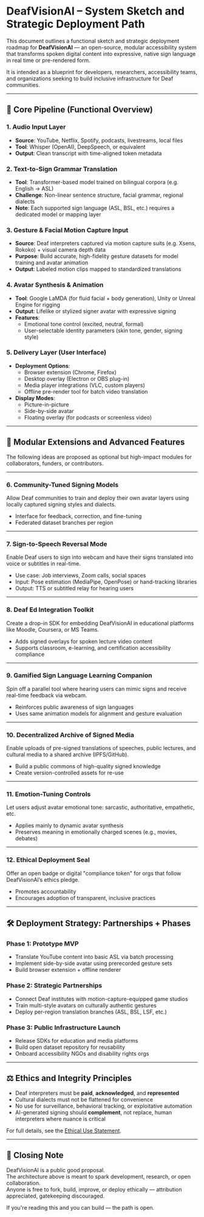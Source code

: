 # DeafVisionAI – System Sketch and Strategic Deployment Path

This document outlines a functional sketch and strategic deployment roadmap for **DeafVisionAI** — an open-source, modular accessibility system that transforms spoken digital content into expressive, native sign language in real time or pre-rendered form.

It is intended as a blueprint for developers, researchers, accessibility teams, and organizations seeking to build inclusive infrastructure for Deaf communities.

---

## 🔁 Core Pipeline (Functional Overview)

### 1. Audio Input Layer
- **Source**: YouTube, Netflix, Spotify, podcasts, livestreams, local files
- **Tool**: Whisper (OpenAI), DeepSpeech, or equivalent
- **Output**: Clean transcript with time-aligned token metadata

### 2. Text-to-Sign Grammar Translation
- **Tool**: Transformer-based model trained on bilingual corpora (e.g. English → ASL)
- **Challenge**: Non-linear sentence structure, facial grammar, regional dialects
- **Note**: Each supported sign language (ASL, BSL, etc.) requires a dedicated model or mapping layer

### 3. Gesture & Facial Motion Capture Input
- **Source**: Deaf interpreters captured via motion capture suits (e.g. Xsens, Rokoko) + visual camera depth data
- **Purpose**: Build accurate, high-fidelity gesture datasets for model training and avatar animation
- **Output**: Labeled motion clips mapped to standardized translations

### 4. Avatar Synthesis & Animation
- **Tool**: Google LaMDA (for fluid facial + body generation), Unity or Unreal Engine for rigging
- **Output**: Lifelike or stylized signer avatar with expressive signing
- **Features**:
  - Emotional tone control (excited, neutral, formal)
  - User-selectable identity parameters (skin tone, gender, signing style)

### 5. Delivery Layer (User Interface)
- **Deployment Options**:
  - Browser extension (Chrome, Firefox)
  - Desktop overlay (Electron or OBS plug-in)
  - Media player integrations (VLC, custom players)
  - Offline pre-render tool for batch video translation
- **Display Modes**:
  - Picture-in-picture
  - Side-by-side avatar
  - Floating overlay (for podcasts or screenless video)

---

## 🧩 Modular Extensions and Advanced Features

The following ideas are proposed as optional but high-impact modules for collaborators, funders, or contributors.

---

### 6. Community-Tuned Signing Models
Allow Deaf communities to train and deploy their own avatar layers using locally captured signing styles and dialects.
- Interface for feedback, correction, and fine-tuning
- Federated dataset branches per region

---

### 7. Sign-to-Speech Reversal Mode
Enable Deaf users to sign into webcam and have their signs translated into voice or subtitles in real-time.
- Use case: Job interviews, Zoom calls, social spaces
- Input: Pose estimation (MediaPipe, OpenPose) or hand-tracking libraries
- Output: TTS or subtitled relay for hearing users

---

### 8. Deaf Ed Integration Toolkit
Create a drop-in SDK for embedding DeafVisionAI in educational platforms like Moodle, Coursera, or MS Teams.
- Adds signed overlays for spoken lecture video content
- Supports classroom, e-learning, and certification accessibility compliance

---

### 9. Gamified Sign Language Learning Companion
Spin off a parallel tool where hearing users can mimic signs and receive real-time feedback via webcam.
- Reinforces public awareness of sign languages
- Uses same animation models for alignment and gesture evaluation

---

### 10. Decentralized Archive of Signed Media
Enable uploads of pre-signed translations of speeches, public lectures, and cultural media to a shared archive (IPFS/GitHub).
- Build a public commons of high-quality signed knowledge
- Create version-controlled assets for re-use

---

### 11. Emotion-Tuning Controls
Let users adjust avatar emotional tone: sarcastic, authoritative, empathetic, etc.
- Applies mainly to dynamic avatar synthesis
- Preserves meaning in emotionally charged scenes (e.g., movies, debates)

---

### 12. Ethical Deployment Seal
Offer an open badge or digital "compliance token" for orgs that follow DeafVisionAI’s ethics pledge.
- Promotes accountability
- Encourages adoption of transparent, inclusive practices

---

## 🛠 Deployment Strategy: Partnerships + Phases

### Phase 1: Prototype MVP
- Translate YouTube content into basic ASL via batch processing
- Implement side-by-side avatar using prerecorded gesture sets
- Build browser extension + offline renderer

### Phase 2: Strategic Partnerships
- Connect Deaf institutes with motion-capture-equipped game studios
- Train multi-style avatars on culturally authentic gestures
- Deploy per-region translation branches (ASL, BSL, LSF, etc.)

### Phase 3: Public Infrastructure Launch
- Release SDKs for education and media platforms
- Build open dataset repository for reusability
- Onboard accessibility NGOs and disability rights orgs

---

## ⚖️ Ethics and Integrity Principles

- Deaf interpreters must be **paid**, **acknowledged**, and **represented**
- Cultural dialects must not be flattened for convenience
- No use for surveillance, behavioral tracking, or exploitative automation
- AI-generated signing should **complement**, not replace, human interpreters where nuance is critical

For full details, see the [Ethical Use Statement](../ETHICAL_USE.md).

---

## 🧠 Closing Note

DeafVisionAI is a public good proposal.  
The architecture above is meant to spark development, research, or open collaboration.  
Anyone is free to fork, build, improve, or deploy ethically — attribution appreciated, gatekeeping discouraged.

If you're reading this and you can build — the path is open.

